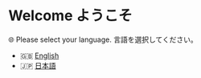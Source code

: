 # Welcome ようこそ

🌐 Please select your language. 言語を選択してください。

* 🇬🇧 [English](https://docs.joholab.com/siu-db/v/en/)
* 🇯🇵 [日本語](https://docs.joholab.com/siu-db/v/ja/)

